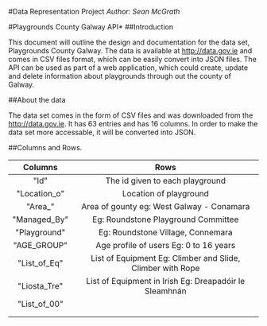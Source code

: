 #Data Representation Project
*Author: Sean McGrath*

#Playgrounds County Galway API*
##Introduction

This document will outline the design and documentation for the data set, Playgrounds County Galway. The data is available at <http://data.gov.ie> and comes in CSV files format, which can be easily convert into JSON files. The API can be used as part of a web application, which could create, update and delete information about playgrounds through out the county of Galway. 

##About the data

The data set comes in the form of CSV files and was downloaded from the <http://data.gov.ie>. It has 63 entries and has 16 columns. In order to make the data set more accessable, it will be converted into JSON. 

##Columns and Rows.

|Columns |Rows   |
|:------:|:-----:|
|"Id" | The id given to each playground |
|"Location_o"|Location of playground|
|"Area_" |Area of gounty eg: West Galway - Conamara|
|"Managed_By"| Eg: Roundstone Playground Committee|
|"Playground" | Eg: Roundstone Village, Connemara |
|"AGE_GROUP" |Age profile of users Eg: 0 to 16 years     |
|"List_of_Eq" |List of Equipment Eg: Climber and Slide, Climber with Rope|
|"Liosta_Tre" |List of Equipment in Irish Eg: Dreapadóir le Sleamhnán |
|"List_of_00" | |
| | |
| | |


```java

```
